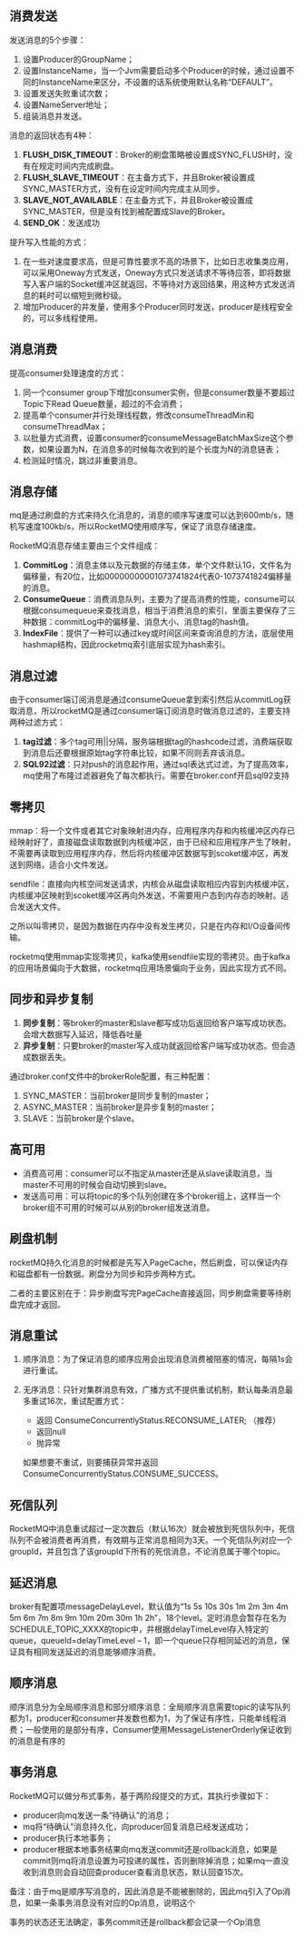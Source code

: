 ## 消费发送

发送消息的5个步骤：

1. 设置Producer的GroupName；
2. 设置InstanceName，当一个Jvm需要启动多个Producer的时候，通过设置不同的InstanceName来区分，不设置的话系统使用默认名称“DEFAULT”。
3. 设置发送失败重试次数；
4. 设置NameServer地址；
5. 组装消息并发送。

消息的返回状态有4种：

1.  **FLUSH_DISK_TIMEOUT**：Broker的刷盘策略被设置成SYNC_FLUSH时，没有在规定时间内完成刷盘。
2. **FLUSH_SLAVE_TIMEOUT**：在主备方式下，并且Broker被设置成SYNC_MASTER方式，没有在设定时间内完成主从同步。
3. **SLAVE_NOT_AVAILABLE**：在主备方式下，并且Broker被设置成SYNC_MASTER，但是没有找到被配置成Slave的Broker。
4. **SEND_OK**：发送成功

提升写入性能的方式：

1. 在一些对速度要求高，但是可靠性要求不高的场景下，比如日志收集类应用， 可以采用Oneway方式发送，Oneway方式只发送请求不等待应答，即将数据写入客户端的Socket缓冲区就返回，不等待对方返回结果，用这种方式发送消息的耗时可以缩短到微秒级。
2. 增加Producer的并发量，使用多个Producer同时发送，producer是线程安全的，可以多线程使用。

## 消息消费

提高consumer处理速度的方式：

1. 同一个consumer group下增加consumer实例，但是consumer数量不要超过Topic下Read Queue数量，超过的不会消费；
2. 提高单个consumer并行处理线程数，修改consumeThreadMin和consumeThreadMax；
3. 以批量方式消费，设置consumer的consumeMessageBatchMaxSize这个参数，如果设置为N，在消息多的时候每次收到的是个长度为N的消息链表；
4. 检测延时情况，跳过非重要消息。

## 消息存储

mq是通过刷盘的方式来持久化消息的，消息的顺序写速度可以达到600mb/s，随机写速度100kb/s，所以RocketMQ使用顺序写，保证了消息存储速度。

RocketMQ消息存储主要由三个文件组成：

1. **CommitLog**：消息主体以及元数据的存储主体，单个文件默认1G，文件名为偏移量，有20位，比如00000000001073741824代表0-1073741824偏移量的消息。
2. **ConsumeQueue**：消费消息队列，主要为了提高消费的性能，consume可以根据consumequeue来查找消息，相当于消费消息的索引，里面主要保存了三种数据：commitLog中的偏移量、消息大小、消息tag的hash值。
3. **IndexFile**：提供了一种可以通过key或时间区间来查询消息的方法，底层使用hashmap结构，因此rocketmq索引底层实现为hash索引。

## 消息过滤

由于consumer端订阅消息是通过consumeQueue拿到索引然后从commitLog获取消息，所以rocketMQ是通过consumer端订阅消息时做消息过滤的，主要支持两种过滤方式：

1. **tag过滤**：多个tag可用||分隔，服务端根据tag的hashcode过滤，消费端获取到消息后还要根据原始tag字符串比较，如果不同则丢弃该消息。
2. **SQL92过滤**：只对push的消息起作用，通过sql表达式过滤，为了提高效率，mq使用了布隆过滤器避免了每次都执行。需要在broker.conf开启sql92支持

## 零拷贝

mmap：将一个文件或者其它对象映射进内存，应用程序内存和内核缓冲区内存已经映射好了，直接磁盘读取数据到内核缓冲区，由于已经和应用程序产生了映射，不需要再读取到应用程序内存，然后将内核缓冲区数据写到scoket缓冲区，再发送到网络。适合小文件发送。

sendfile：直接向内核空间发送请求，内核会从磁盘读取相应内容到内核缓冲区，内核缓冲区映射到scoket缓冲区再向外发送，不需要用户态到内存态的映射。适合发送大文件。

之所以叫零拷贝，是因为数据在内存中没有发生拷贝，只是在内存和I/O设备间传输。

rocketmq使用mmap实现零拷贝，kafka使用sendfile实现的零拷贝。由于kafka的应用场景偏向于大数据，rocketmq应用场景偏向于业务，因此实现方式不同。

## 同步和异步复制

1. **同步复制**：等broker的master和slave都写成功后返回给客户端写成功状态。会增大数据写入延迟，降低吞吐量
2. **异步复制**：只要broker的master写入成功就返回给客户端写成功状态。但会造成数据丢失。

通过broker.conf文件中的brokerRole配置，有三种配置：

1. SYNC_MASTER：当前broker是同步复制的master；
2. ASYNC_MASTER：当前broker是异步复制的master；
3. SLAVE：当前broker是个slave。

## 高可用

- 消费高可用：consumer可以不指定从master还是从slave读取消息，当master不可用的时候会自动切换到slave。
- 发送高可用：可以将topic的多个队列创建在多个broker组上，这样当一个broker组不可用的时候可以从别的broker组发送消息。

## 刷盘机制

rocketMQ持久化消息的时候都是先写入PageCache，然后刷盘，可以保证内存和磁盘都有一份数据。刷盘分为同步和异步两种方式。

二者的主要区别在于：异步刷盘写完PageCache直接返回，同步刷盘需要等待刷盘完成才返回。

## 消息重试

1. 顺序消息：为了保证消息的顺序应用会出现消息消费被阻塞的情况，每隔1s会进行重试。

2. 无序消息：只针对集群消息有效，广播方式不提供重试机制，默认每条消息最多重试16次，重试配置方式：

   - 返回 ConsumeConcurrentlyStatus.RECONSUME_LATER; （推荐）
   - 返回null
   - 抛异常

   如果想要不重试，则要捕获异常并返回ConsumeConcurrentlyStatus.CONSUME_SUCCESS。

## 死信队列

RocketMQ中消息重试超过一定次数后（默认16次）就会被放到死信队列中，死信队列不会被消费者再消费，有效期与正常消息相同为3天。一个死信队列对应一个groupId，并且包含了该groupId下所有的死信消息，不论消息属于哪个topic。

## 延迟消息

 broker有配置项messageDelayLevel，默认值为“1s 5s 10s 30s 1m 2m 3m 4m 5m 6m 7m 8m 9m 10m 20m 30m 1h 2h”，18个level。定时消息会暂存在名为SCHEDULE_TOPIC_XXXX的topic中，并根据delayTimeLevel存入特定的queue，queueId=delayTimeLevel – 1，即一个queue只存相同延迟的消息，保证具有相同发送延迟的消息能够顺序消费。

## 顺序消息

顺序消息分为全局顺序消息和部分顺序消息：全局顺序消息需要topic的读写队列都为1，producer和consumer并发数也都为1，为了保证有序性，只能单线程消费；一般使用的是部分有序，Consumer使用MessageListenerOrderly保证收到的消息是有序的

## 事务消息

RocketMQ可以做分布式事务，基于两阶段提交的方式，其执行步骤如下：

- producer向mq发送一条“待确认”的消息；
- mq将“待确认”消息持久化，向producer回复消息已经发送成功；
- producer执行本地事务；
- producer根据本地事务结果向mq发送commit还是rollback消息，如果是commit则mq将消息设置为可投递的属性，否则删除掉消息；如果mq一直没收到消息则会自动回查producer查看消息状态，默认回查15次。

备注：由于mq是顺序写消息的，因此消息是不能被删除的，因此mq引入了Op消息，如果一条事务消息没有对应的Op消息，说明这个

事务的状态还无法确定，事务commit还是rollback都会记录一个Op消息




